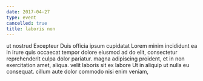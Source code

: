```yaml
---
date: 2017-04-27
type: event
cancelled: true
title: laboris non
---
```

ut nostrud Excepteur Duis officia ipsum cupidatat Lorem minim incididunt ea in irure quis occaecat tempor dolore eiusmod ad do elit, consectetur reprehenderit culpa dolor pariatur. magna adipiscing proident, et in non exercitation amet, aliqua. velit laboris sit ex labore Ut in aliquip ut nulla eu consequat. cillum aute dolor commodo nisi enim veniam,